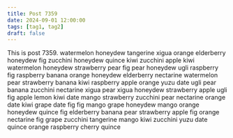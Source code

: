 ```yaml
---
title: Post 7359
date: 2024-09-01 12:00:00
tags: [tag1, tag2]
draft: false
---
```

This is post 7359.
watermelon
honeydew
tangerine
xigua
orange
elderberry
honeydew
fig
zucchini
honeydew
quince
kiwi
zucchini
apple
kiwi
watermelon
honeydew
strawberry
pear
fig
pear
honeydew
ugli
raspberry
fig
raspberry
banana
orange
honeydew
elderberry
nectarine
watermelon
pear
strawberry
banana
kiwi
raspberry
apple
orange
yuzu
date
ugli
pear
banana
zucchini
nectarine
xigua
pear
xigua
honeydew
strawberry
apple
ugli
fig
apple
lemon
kiwi
date
mango
strawberry
zucchini
pear
nectarine
orange
date
kiwi
grape
date
fig
fig
mango
grape
honeydew
mango
orange
honeydew
quince
fig
elderberry
banana
pear
strawberry
apple
fig
orange
nectarine
fig
grape
zucchini
tangerine
mango
kiwi
zucchini
yuzu
date
quince
orange
raspberry
cherry
quince

